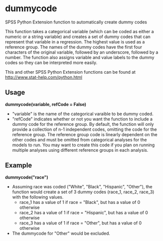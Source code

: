 # dummycode

SPSS Python Extension function to automatically create dummy codes

This function takes a categorical variable (which can be coded as either a numeric or a string variable) and creates a set of dummy codes that can represent that variable in a regression. The highest value is used as a reference group. The names of the dummy codes have the first four characters of the original variable, followed by an underscore, followed by a number. The function also assigns variable and value labels to the dummy codes so they can be interpreted more easily.

This and other SPSS Python Extension functions can be found at http://www.stat-help.com/python.html

## Usage
**dummycode(variable, refCode = False)**
* "variable" is the name of the categorical varaible to be dummy coded.
* "refCode" indicates whether or not you want the function to include a dummy code for the reference group. By default, the function will only provide a collection of n-1 independent codes, omitting the code for the reference group. The reference group code is linearly dependent on the other codes and must be omitted from categorical analyses for the models to run. You may want to create this code if you plan on running multiple analyses using different reference groups in each analysis.

## Example
**dummycode("race")**
* Assuming race was coded ("White", "Black", "Hispanic", "Other"), the function would create a set of 3 dummy codes (race_1, race_2, race_3) with the following values.
  * race_1 has a value of 1 if race = "Black", but has a value of 0 otherwise
  * race_2 has a value of 1 if race = "Hispanic", but has a value of 0 otherwise
  * race_3 has a value of 1 if race = "Other", but has a value of 0 otherwise
* The dummycode for "Other" would be excluded.
